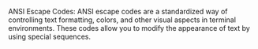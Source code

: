 ANSI Escape Codes:
ANSI escape codes are a standardized way of controlling text formatting, colors, and other visual aspects in terminal environments. These codes allow you to modify the appearance of text by using special sequences.
